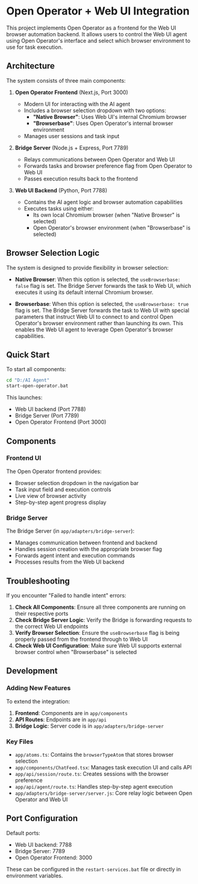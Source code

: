 # Open Operator + Web UI Integration

This project implements Open Operator as a frontend for the Web UI browser automation backend. It allows users to control the Web UI agent using Open Operator's interface and select which browser environment to use for task execution.

## Architecture

The system consists of three main components:

1. **Open Operator Frontend** (Next.js, Port 3000)
   - Modern UI for interacting with the AI agent
   - Includes a browser selection dropdown with two options:
     - **"Native Browser"**: Uses Web UI's internal Chromium browser
     - **"Browserbase"**: Uses Open Operator's internal browser environment
   - Manages user sessions and task input

2. **Bridge Server** (Node.js + Express, Port 7789)
   - Relays communications between Open Operator and Web UI
   - Forwards tasks and browser preference flag from Open Operator to Web UI
   - Passes execution results back to the frontend

3. **Web UI Backend** (Python, Port 7788)
   - Contains the AI agent logic and browser automation capabilities
   - Executes tasks using either:
     - Its own local Chromium browser (when "Native Browser" is selected)
     - Open Operator's browser environment (when "Browserbase" is selected)

## Browser Selection Logic

The system is designed to provide flexibility in browser selection:

- **Native Browser**: When this option is selected, the `useBrowserbase: false` flag is set. The Bridge Server forwards the task to Web UI, which executes it using its default internal Chromium browser.

- **Browserbase**: When this option is selected, the `useBrowserbase: true` flag is set. The Bridge Server forwards the task to Web UI with special parameters that instruct Web UI to connect to and control Open Operator's browser environment rather than launching its own. This enables the Web UI agent to leverage Open Operator's browser capabilities.

## Quick Start

To start all components:

```bash
cd "D:/AI Agent"
start-open-operator.bat
```

This launches:
- Web UI backend (Port 7788)
- Bridge Server (Port 7789)
- Open Operator Frontend (Port 3000)

## Components

### Frontend UI

The Open Operator frontend provides:
- Browser selection dropdown in the navigation bar
- Task input field and execution controls
- Live view of browser activity
- Step-by-step agent progress display

### Bridge Server

The Bridge Server (in `app/adapters/bridge-server`):
- Manages communication between frontend and backend
- Handles session creation with the appropriate browser flag
- Forwards agent intent and execution commands
- Processes results from the Web UI backend

## Troubleshooting

If you encounter "Failed to handle intent" errors:

1. **Check All Components**: Ensure all three components are running on their respective ports
2. **Check Bridge Server Logic**: Verify the Bridge is forwarding requests to the correct Web UI endpoints
3. **Verify Browser Selection**: Ensure the `useBrowserbase` flag is being properly passed from the frontend through to Web UI
4. **Check Web UI Configuration**: Make sure Web UI supports external browser control when "Browserbase" is selected

## Development

### Adding New Features

To extend the integration:

1. **Frontend**: Components are in `app/components`
2. **API Routes**: Endpoints are in `app/api`
3. **Bridge Logic**: Server code is in `app/adapters/bridge-server`

### Key Files

- `app/atoms.ts`: Contains the `browserTypeAtom` that stores browser selection
- `app/components/ChatFeed.tsx`: Manages task execution UI and calls API
- `app/api/session/route.ts`: Creates sessions with the browser preference
- `app/api/agent/route.ts`: Handles step-by-step agent execution
- `app/adapters/bridge-server/server.js`: Core relay logic between Open Operator and Web UI

## Port Configuration

Default ports:
- Web UI backend: 7788
- Bridge Server: 7789
- Open Operator Frontend: 3000

These can be configured in the `restart-services.bat` file or directly in environment variables.
